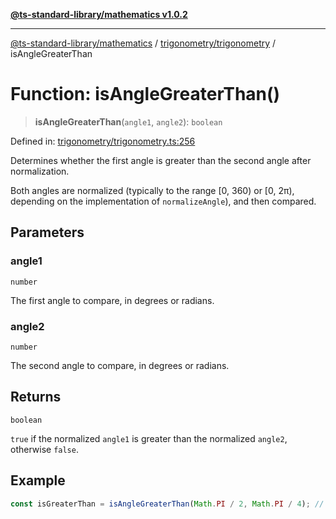 [**@ts-standard-library/mathematics v1.0.2**](../../../README.md)

***

[@ts-standard-library/mathematics](../../../README.md) / [trigonometry/trigonometry](../README.md) / isAngleGreaterThan

# Function: isAngleGreaterThan()

> **isAngleGreaterThan**(`angle1`, `angle2`): `boolean`

Defined in: [trigonometry/trigonometry.ts:256](https://github.com/gabaudette/ts-stdlib/blob/4a412e6fb273dc9fcab54b84c05921f52dac4b3f/packages/mathematics/src/trigonometry/trigonometry.ts#L256)

Determines whether the first angle is greater than the second angle after normalization.

Both angles are normalized (typically to the range [0, 360) or [0, 2π), depending on the implementation of `normalizeAngle`),
and then compared.

## Parameters

### angle1

`number`

The first angle to compare, in degrees or radians.

### angle2

`number`

The second angle to compare, in degrees or radians.

## Returns

`boolean`

`true` if the normalized `angle1` is greater than the normalized `angle2`, otherwise `false`.

## Example

```typescript
const isGreaterThan = isAngleGreaterThan(Math.PI / 2, Math.PI / 4); // returns true
```

